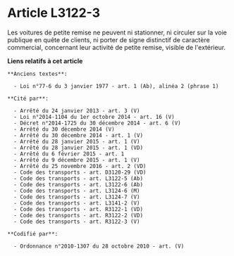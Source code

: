 # Article L3122-3

Les voitures de petite remise ne peuvent ni stationner, ni circuler sur la voie publique en quête de clients, ni porter de
signe distinctif de caractère commercial, concernant leur activité de petite remise, visible de l'extérieur.

**Liens relatifs à cet article**

	**Anciens textes**:

	  - Loi n°77-6 du 3 janvier 1977 - art. 1 (Ab), alinéa 2 (phrase 1)

	**Cité par**:

	  - Arrêté du 24 janvier 2013 - art. 3 (V)
	  - Loi n°2014-1104 du 1er octobre 2014 - art. 16 (V)
	  - Décret n°2014-1725 du 30 décembre 2014 - art. 6 (V)
	  - Arrêté du 30 décembre 2014 (V)
	  - Arrêté du 30 décembre 2014 - art. 1 (V)
	  - Arrêté du 28 janvier 2015 - art. 1 (V)
	  - Arrêté du 28 janvier 2015 - art. 1 (VD)
	  - Arrêté du 6 février 2015 - art. 1
	  - Arrêté du 9 décembre 2015 - art. 1 (V)
	  - Arrêté du 25 novembre 2016 - art. 2 (VD)
	  - Code des transports - art. D3120-29 (VD)
	  - Code des transports - art. L3122-5 (Ab)
	  - Code des transports - art. L3122-6 (Ab)
	  - Code des transports - art. L3124-6 (M)
	  - Code des transports - art. L3124-7 (V)
	  - Code des transports - art. L3141-2 (V)
	  - Code des transports - art. R3122-1 (VD)
	  - Code des transports - art. R3122-2 (VD)
	  - Code des transports - art. R3122-3 (V)

	**Codifié par**:

	  - Ordonnance n°2010-1307 du 28 octobre 2010 - art. (V)
